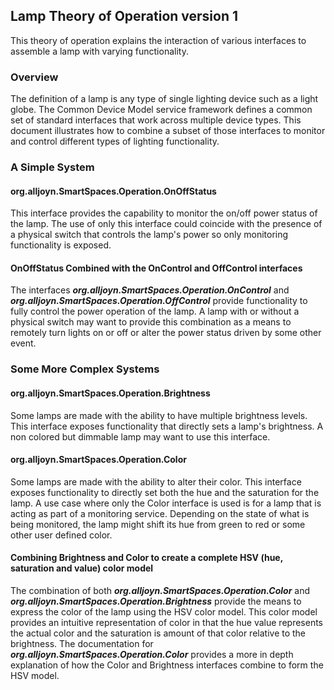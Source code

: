 ## Lamp Theory of Operation version 1

This theory of operation explains the interaction of various interfaces to
assemble a lamp with varying functionality.


### Overview

The definition of a lamp is any type of single lighting device such as a light globe.
The Common Device Model service framework defines a common set of standard interfaces that work
across multiple device types. This document illustrates how to combine a subset
of those interfaces to monitor and control different types of lighting functionality.


### A Simple System

#### org.alljoyn.SmartSpaces.Operation.OnOffStatus

This interface provides the capability to monitor the on/off power status of
the lamp. The use of only this interface could coincide with the presence of a
physical switch that controls the lamp's power so only monitoring functionality is exposed.

#### OnOffStatus Combined with the OnControl and OffControl interfaces

The interfaces ***org.alljoyn.SmartSpaces.Operation.OnControl*** and
***org.alljoyn.SmartSpaces.Operation.OffControl*** provide functionality to fully
control the power operation of the lamp. A lamp with or without a physical switch
may want to provide this combination as a means to remotely turn lights on or off
or alter the power status driven by some other event.


### Some More Complex Systems

#### org.alljoyn.SmartSpaces.Operation.Brightness

Some lamps are made with the ability to have multiple brightness levels. This interface
exposes functionality that directly sets a lamp's brightness. A non colored but
dimmable lamp may want to use this interface.


#### org.alljoyn.SmartSpaces.Operation.Color

Some lamps are made with the ability to alter their color. This interface exposes
functionality to directly set both the hue and the saturation for the lamp. A use
case where only the Color interface is used is for a lamp that is acting as part
of a monitoring service. Depending on the state of what is being monitored, the
lamp might shift its hue from green to red or some other user defined color.

#### Combining Brightness and Color to create a complete HSV (hue, saturation and value) color model

The combination of both ***org.alljoyn.SmartSpaces.Operation.Color*** and
***org.alljoyn.SmartSpaces.Operation.Brightness*** provide the means to express
the color of the lamp using the HSV color model. This color model provides an intuitive 
representation of color in that the hue value represents the actual color and the saturation 
is amount of that color relative to the brightness. The documentation for ***org.alljoyn.SmartSpaces.Operation.Color***
provides a more in depth explanation of how the Color and Brightness interfaces combine to form the HSV model.
